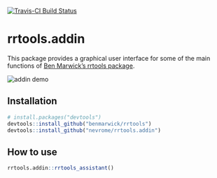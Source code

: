 
[![Travis-CI Build
Status](https://travis-ci.org/nevrome/rrtools.addin.svg?branch=master)](https://travis-ci.org/nevrome/rrtools.addin)

# rrtools.addin

This package provides a graphical user interface for some of the main
functions of [Ben Marwick’s rrtools
package](https://github.com/benmarwick/rrtools).

![addin
demo](https://github.com/nevrome/rrtools.addin/raw/master/inst/gif/rrtools_addin_demo.gif)

## Installation

``` r
# install.packages("devtools")
devtools::install_github("benmarwick/rrtools")
devtools::install_github("nevrome/rrtools.addin")
```

## How to use

``` r
rrtools.addin::rrtools_assistant()
```
